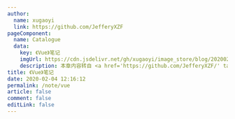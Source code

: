 ```yaml
---
author: 
  name: xugaoyi
  link: https://github.com/JefferyXZF
pageComponent: 
  name: Catalogue
  data: 
    key: 《Vue》笔记
    imgUrl: https://cdn.jsdelivr.net/gh/xugaoyi/image_store/blog/20200204143633.png
    description: 本章内容转自 <a href='https://github.com/JefferyXZF/' target='_blank'>xugaoyi</a> 的 <a href='https://xugaoyi.com/note/vue/' target='_blank'>《Vue》笔记</a>
title: 《Vue》笔记
date: 2020-02-04 12:16:12
permalink: /note/vue
article: false
comment: false
editLink: false
---
```


